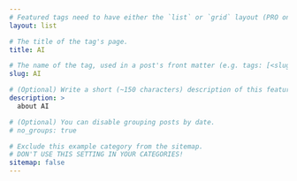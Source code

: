 ```yaml
---
# Featured tags need to have either the `list` or `grid` layout (PRO only).
layout: list

# The title of the tag's page.
title: AI

# The name of the tag, used in a post's front matter (e.g. tags: [<slug>]).
slug: AI

# (Optional) Write a short (~150 characters) description of this featured tag.
description: >
  about AI

# (Optional) You can disable grouping posts by date.
# no_groups: true

# Exclude this example category from the sitemap.
# DON'T USE THIS SETTING IN YOUR CATEGORIES!
sitemap: false
---
```

